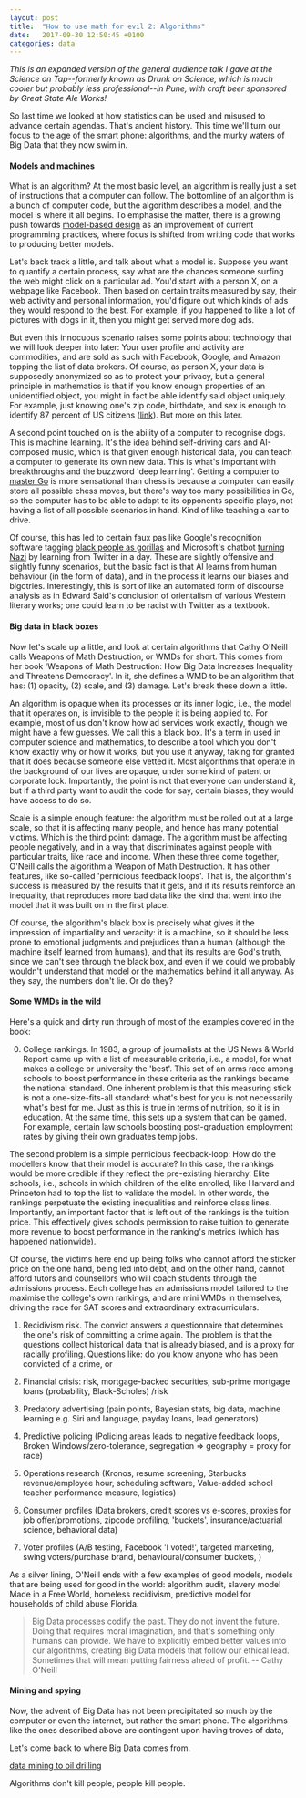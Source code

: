 ```yaml
---
layout: post
title:  "How to use math for evil 2: Algorithms"
date:   2017-09-30 12:50:45 +0100
categories: data
---
```


*This is an expanded version of the general audience talk I gave at the Science on Tap--formerly known as Drunk on Science, which is much cooler but probably less professional--in Pune, with craft beer sponsored by Great State Ale Works!* 

So last time we looked at how statistics can be used and misused to advance certain agendas. That's ancient history. This time we'll turn our focus to the age of the smart phone: algorithms, and the murky waters of Big Data that they now swim in. 

#### Models and machines

What is an algorithm? At the most basic level, an algorithm is really just a set of instructions that a computer can follow. The bottomline of an algorithm is a bunch of computer code, but the algorithm describes a model, and the model is where it all begins. To emphasise the matter, there is a growing push towards [model-based design](https://www.theatlantic.com/technology/archive/2017/09/saving-the-world-from-code/540393/) as an improvement of current programming practices, where focus is shifted from writing code that works to producing better models.

Let's back track a little, and talk about what a model is. Suppose you want to quantify a certain process, say what are the chances someone surfing the web might click on a particular ad. You'd start with a person X, on a webpage like Facebook. Then based on certain traits measured by say, their web activity and personal information, you'd figure out which kinds of ads they would respond to the best. For example, if you happened to like a lot of pictures with dogs in it, then you might get served more dog ads.

But even this innocuous scenario raises some points about technology that we will look deeper into later: Your user profile and activity are commodities, and are sold as such with Facebook, Google, and Amazon topping the list of data brokers. Of course, as person X, your data is supposedly anonymized so as to protect your privacy, but a general principle in mathematics is that if you know enough properties of an unidentified object, you might in fact be able identify said object uniquely. For example, just knowing one's zip code, birthdate, and sex is enough to identify 87 percent of US citizens ([link](https://arstechnica.com/tech-policy/2009/09/your-secrets-live-online-in-databases-of-ruin/)). But more on this later.

A second point touched on is the ability of a computer to recognise dogs. This is machine learning. It's the idea behind self-driving cars and AI-composed music, which is that given enough historical data, you can teach a computer to generate its own new data. This is what's important with breakthroughs and the buzzword 'deep learning'. Getting a computer to [master Go](https://www.scientificamerican.com/article/how-the-computer-beat-the-go-master/) is more sensational than chess is because a computer can easily store all possible chess moves, but there's way too many possibilities in Go, so the computer has to be able to adapt to its opponents specific plays, not having a list of all possible scenarios in hand. Kind of like teaching a car to drive.

Of course, this has led to certain faux pas like Google's recognition software tagging [black people as gorillas](http://www.wnyc.org/story/deep-problem-deep-learning/) and Microsoft's chatbot [turning Nazi](https://www.theverge.com/2016/3/24/11297050/tay-microsoft-chatbot-racist) by learning from Twitter in a day. These are slightly offensive and slightly funny scenarios, but the basic fact is that AI learns from human behaviour (in the form of data), and in the process it learns our biases and bigotries. Interestingly, this is sort of like an automated form of discourse analysis as in Edward Said's conclusion of orientalism of various Western literary works; one could learn to be racist with Twitter as a textbook.

#### Big data in black boxes

Now let's scale up a little, and look at certain algorithms that Cathy O'Neill calls Weapons of Math Destruction, or WMDs for short. This comes from her book 'Weapons of Math Destruction: How Big Data Increases Inequality and Threatens Democracy'. In it, she defines a WMD to be an algorithm that has: (1) opacity, (2) scale, and (3) damage. Let's break these down a little.

An algorithm is opaque when its processes or its inner logic, i.e., the model that it operates on, is invisible to the people it is being applied to. For example, most of us don't know how ad services work exactly, though we might have a few guesses. We call this a black box. It's a term in used in computer science and mathematics, to describe a tool which you don't know exactly why or how it works, but you use it anyway, taking for granted that it does because someone else vetted it. Most algorithms that operate in the background of our lives are opaque, under some kind of patent or corporate lock. Importantly, the point is not that everyone can understand it, but if a third party want to audit the code for say, certain biases, they would have access to do so. 

Scale is a simple enough feature: the algorithm must be rolled out at a large scale, so that it is affecting many people, and hence has many potential victims. Which is the third point: damage. The algorithm must be affecting people negatively, and in a way that discriminates against people with particular traits, like race and income. When these three come together, O'Neill calls the algorithm a Weapon of Math Destruction. It has other features, like so-called 'pernicious feedback loops'. That is, the algorithm's success is measured by the results that it gets, and if its results reinforce an inequality, that reproduces more bad data like the kind that went into the model that it was built on in the first place.

Of course, the algorithm's black box is precisely what gives it the impression of impartiality and veracity: it is a machine, so it should be less prone to emotional judgments and prejudices than a human (although the machine itself learned from humans), and that its results are God's truth, since we can't see through the black box, and even if we could we probably wouldn't understand that model or the mathematics behind it all anyway. As they say, the numbers don't lie. Or do they?

#### Some WMDs in the wild

Here's a quick and dirty run through of most of the examples covered in the book:

0. College rankings. In 1983, a group of journalists at the US News & World Report came up with a list of measurable criteria, i.e., a  model, for what makes a college or university the 'best'. This set of an arms race among schools to boost performance in these criteria as the rankings became the national standard. One inherent problem is that this measuring stick is not a one-size-fits-all standard: what's best for you is not necessarily what's best for me. Just as this is true in terms of nutrition, so it is in education. At the same time, this sets up a system that can be gamed. For example, certain law schools boosting post-graduation employment rates by giving their own graduates temp jobs.

The second problem is a simple pernicious feedback-loop: How do the modellers know that their model is accurate? In this case, the rankings would be more credible if they reflect the pre-existing hierarchy. Elite schools, i.e., schools in which children of the elite enrolled, like Harvard and Princeton had to top the list to validate the model. In other words, the rankings perpetuate the existing inequalities and reinforce class lines. Importantly, an important factor that is left out of the rankings is the tuition price. This effectively gives schools permission to raise tuition to generate more revenue to boost performance in the ranking's metrics (which has happened nationwide). 

Of course, the victims here end up being folks who cannot afford the sticker price on the one hand, being  led into debt, and on the other hand, cannot afford tutors and counsellors who will coach students through the admissions process. Each college has an admissions model tailored to the maximise the college's own rankings, and are mini WMDs in themselves, driving the race for SAT scores and extraordinary extracurriculars. 

1. Recidivism risk. The convict answers a questionnaire that determines the one's risk of committing a crime again. The problem is that the questions collect historical data that is already biased, and is a proxy for racially profiling. Questions like: do you know anyone who has been convicted of a crime, or 

2. Financial crisis: risk, mortgage-backed securities, sub-prime mortgage loans (probability, Black-Scholes) /risk

3. Predatory advertising (pain points, Bayesian stats, big data, machine learning e.g. Siri and language, payday loans, lead generators)

4. Predictive policing (Policing areas leads to negative feedback loops, Broken Windows/zero-tolerance, segregation $\Rightarrow$ geography = proxy for race)

5. Operations research (Kronos, resume screening, Starbucks revenue/employee hour, scheduling software, Value-added school teacher performance measure, logistics)

6. Consumer profiles (Data brokers, credit scores vs e-scores, proxies for job offer/promotions, zipcode profiling, 'buckets', insurance/actuarial science, behavioral data)

7. Voter profiles (A/B testing, Facebook 'I voted!', targeted marketing, swing voters/purchase brand, behavioural/consumer buckets, )

As a silver lining, O'Neill ends with a few examples of good models, models that are being used for good in the world: algorithm audit, slavery model Made in a Free World, homeless recidivism, predictive model for households of child abuse Florida.

> Big Data processes codify the past. They do not invent the future. Doing that requires moral imagination, and that's something only humans can provide. We have to explicitly embed better values into our algorithms, creating Big Data models that follow our ethical lead. Sometimes that will mean putting fairness ahead of profit. -- Cathy O'Neill

#### Mining and spying

Now, the advent of Big Data has not been precipitated so much by the computer or even the internet, but rather the smart phone. The algorithms like the ones described above are contingent upon having troves of data, 

Let's come back to where Big Data comes from. 

[data mining to oil drilling](https://www.theguardian.com/world/2017/aug/23/silicon-valley-big-data-extraction-amazon-whole-foods-facebook)

Algorithms don't kill people; people kill people.


